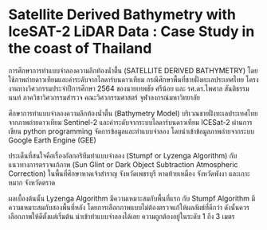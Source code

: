 # Satellite Derived Bathymetry with IceSAT-2 LiDAR Data : Case Study in the coast of Thailand
การศึกษาการทำแบบจำลองความลึกท้องน้ำตื้น (SATELLITE DERIVED BATHYMETRY) โดยใช้ภาพถ่ายดาวเทียมและค่าระดับจากไลดาร์บนดาวเทียม กรณีศึกษาพื้นที่ชายฝั่งทะเลประเทศไทย 
โครงงานทางวิศวกรรมประจำปีการศึกษา 2564 ของนายเทพชัย ศรีน้อย และ รศ.ดร.ไพศาล สันติธรรมนนท์ ภาควิชาวิศวกรรมสำรวจ คณะวิศวกรรมศาสตร์ จุฬาลงกรณ์มหาวิทยาลัย 

ศึกษาการทำแบบจำลองความลึกท้องน้ำตื้น (Bathymetry Model) บริเวณชายฝั่งทะเลประเทศไทย จากภาพถ่ายดาวเทียม Sentinel-2 และค่าระดับจากระบบไลดาร์บนดาวเทียม ICESat-2 ผ่านการเขียน python programming จัดการข้อมูลและทำแบบจำลอง โดยนำเข้าข้อมูลภาพถ่ายจากระบบ Google Earth Engine (GEE)

ประเด็นที่สนใจคือเรื่องอัลกอริทึมทำแบบจำลอง (Stumpf or Lyzenga Algorithm) กับ แนวทางการตรวจแก้ภาพ (Sun Glint or Dark Object Subtraction Atmospheric Correction) ในพื้นที่ศึกษาหาดเจ้าสำราญ จังหวัดเพชรบุรี หาดท้ายเหมือง จังหวัดพังงา และเกาะหมาก จังหวัดตราด

ผลเบื้องต้นนั้น Lyzenga Algorithm มีความเหมาะสมกับพื้นที่แรก กับ Stumpf Algorithm มีความเหมาะสมกับสองพื้นที่หลัง โดยการเลือกภาพแบบไม่ต้องตรวจแก้ให้ผลลัผธ์ที่ดีกว่า ดังนั้นควรเลือกภาพให้ดีตั้งแต่เริ่มต้น นำเข้าทำแบบจำลองได้เลย ความถูกต้องอยู่ในระดับ 1 ถึง 3 เมตร
